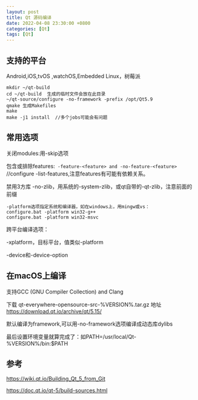 ```yaml
---
layout: post
title: Qt 源码编译
date: 2022-04-08 23:30:00 +0800
categories: [Qt]
tags: [Qt]
---
```


##  支持的平台

Android,iOS,tvOS ,watchOS,Embedded Linux，树莓派

```
mkdir ~/qt-build 
cd ~/qt-build  生成的临时文件会放在此目录
~/qt-source/configure -no-framework -prefix /opt/Qt5.9
qmake 生成Makefiles 
make
make -j1 install  //多个jobs可能会有问题
```

## 常用选项

关闭modules:用-skip选项

包含或排除features:` -feature-<feature> and -no-feature-<feature>`  //configure -list-features,注意features有可能有依赖关系。

禁用3方库 -no-zlib，用系统的-system-zlib，或qt自带的-qt-zlib，注意前面的前缀

```
-platform选项指定系统和编译器，如在windows上，用mingw或vs：
configure.bat -platform win32-g++
configure.bat -platform win32-msvc
```

跨平台编译选项：

-xplatform，目标平台，值类似-platform

-device和-device-option



## 在macOS上编译

支持GCC (GNU Compiler Collection) and Clang

下载 qt-everywhere-opensource-src-%VERSION%.tar.gz    地址 https://download.qt.io/archive/qt/5.15/

默认编译为framework,可以用-no-framework选项编译成动态库dylibs

最后设置环境变量就算完成了：如PATH=/usr/local/Qt-%VERSION%/bin:$PATH



## 参考

https://wiki.qt.io/Building_Qt_5_from_Git

https://doc.qt.io/qt-5/build-sources.html